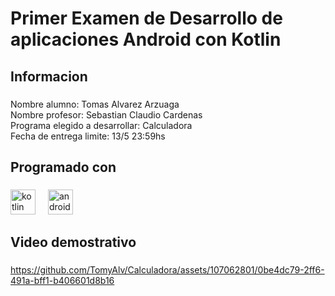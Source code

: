 <h1 align="left">Primer Examen de Desarrollo de aplicaciones Android con Kotlin</h1>

###

<p align="left"></p>

###

<h2 align="left">Informacion</h2>

###

<p align="left">Nombre alumno: Tomas Alvarez Arzuaga<br>Nombre profesor: Sebastian Claudio Cardenas<br>Programa elegido a desarrollar: Calculadora<br>Fecha de entrega limite: 13/5 23:59hs</p>

###

<h2 align="left">Programado con</h2>

###

<div align="left">
  <img src="https://cdn.jsdelivr.net/gh/devicons/devicon/icons/kotlin/kotlin-original.svg" height="40" alt="kotlin logo"  />
  <img width="12" />
  <img src="https://cdn.jsdelivr.net/gh/devicons/devicon/icons/androidstudio/androidstudio-original.svg" height="40" alt="androidstudio logo"  />
</div>

###

<h2 align="left">Video demostrativo</h2>

###


https://github.com/TomyAlv/Calculadora/assets/107062801/0be4dc79-2ff6-491a-bff1-b406601d8b16



###
